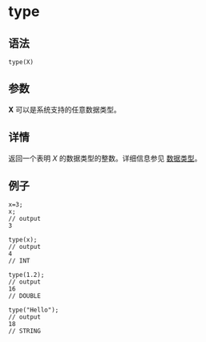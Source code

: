 # type

## 语法

`type(X)`

## 参数

**X** 可以是系统支持的任意数据类型。

## 详情

返回一个表明 *X* 的数据类型的整数。详细信息参见 [数据类型](../../progr/data_types.md)。

## 例子

```
x=3;
x;
// output
3

type(x);
// output
4
// INT

type(1.2);
// output
16
// DOUBLE

type("Hello");
// output
18
// STRING
```

